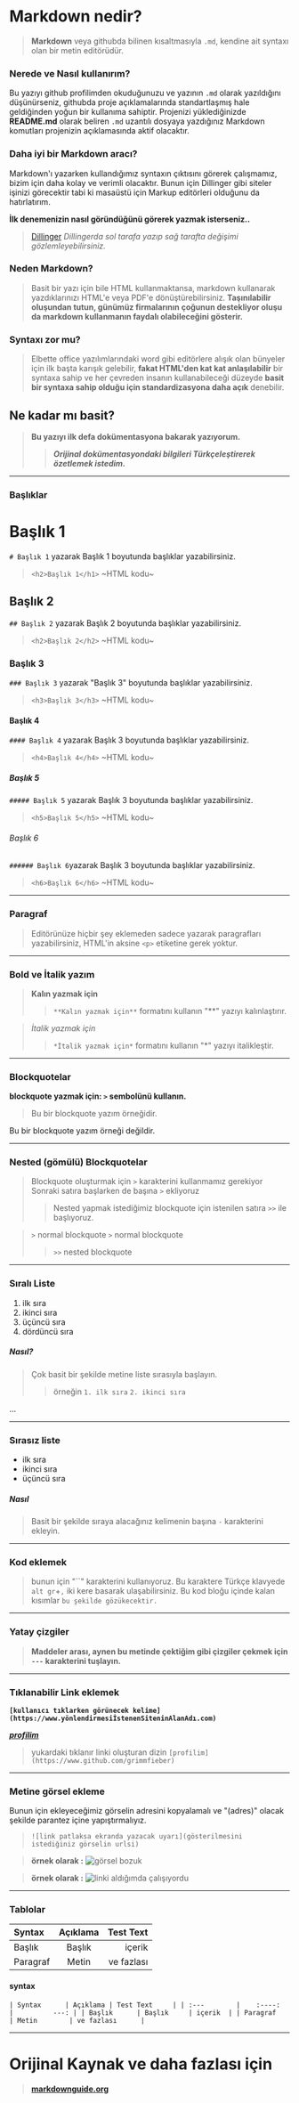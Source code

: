 
# Markdown nedir?

 > **Markdown** veya githubda bilinen kısaltmasıyla `.md`, kendine ait syntaxı olan bir metin editörüdür.

### Nerede ve Nasıl kullanırım?
Bu yazıyı github profilimden okuduğunuzu ve yazının `.md` olarak yazıldığını düşünürseniz, githubda proje açıklamalarında standartlaşmış hale geldiğinden yoğun bir kullanıma sahiptir. Projenizi yüklediğinizde **README.md** olarak beliren `.md` uzantılı dosyaya yazdığınız Markdown komutları projenizin açıklamasında aktif olacaktır.

### Daha iyi bir Markdown aracı? 
Markdown'ı yazarken kullandığımız syntaxın çıktısını görerek çalışmamız, bizim için daha kolay ve verimli olacaktır. Bunun için Dillinger gibi siteler işinizi görecektir tabi ki masaüstü için Markup editörleri olduğunu da hatırlatırım.

**İlk denemenizin nasıl göründüğünü görerek yazmak isterseniz..**
>[Dillinger](https://www.dillinger.io)
*Dillingerda sol tarafa yazıp sağ tarafta değişimi gözlemleyebilirsiniz.*

### Neden Markdown?
> Basit bir yazı için bile HTML kullanmaktansa, markdown kullanarak yazdıklarınızı HTML'e veya PDF'e dönüştürebilirsiniz.
__Taşınılabilir oluşundan tutun, günümüz firmalarının çoğunun destekliyor oluşu da markdown kullanmanın faydalı olabileceğini gösterir.__

### Syntaxı zor mu?
> Elbette office yazılımlarındaki word gibi editörlere alışık olan bünyeler için ilk başta karışık gelebilir, **fakat HTML'den kat kat anlaşılabilir** bir syntaxa sahip ve her çevreden insanın kullanabileceği düzeyde **basit bir syntaxa sahip olduğu için standardizasyona daha açık** denebilir. 
## Ne kadar mı basit?
> **Bu yazıyı ilk defa dokümentasyona bakarak yazıyorum.** 
>> __*Orijinal dokümentasyondaki bilgileri Türkçeleştirerek özetlemek istedim.*__



---
### Başlıklar
# Başlık 1
`# Başlık 1` yazarak Başlık 1 boyutunda başlıklar yazabilirsiniz.
>`<h2>Başlık 1</h1>` ~HTML kodu~
## Başlık 2
`## Başlık 2` yazarak Başlık 2 boyutunda başlıklar yazabilirsiniz.
>`<h2>Başlık 2</h2>` ~HTML kodu~
### Başlık 3
`### Başlık 3` yazarak "Başlık 3" boyutunda başlıklar yazabilirsiniz.
>`<h3>Başlık 3</h3>` ~HTML kodu~
#### Başlık 4
`#### Başlık 4` yazarak Başlık 3 boyutunda başlıklar yazabilirsiniz.
>`<h4>Başlık 4</h4>` ~HTML kodu~
##### Başlık 5
`##### Başlık 5` yazarak Başlık 3 boyutunda başlıklar yazabilirsiniz.
>`<h5>Başlık 5</h5>` ~HTML kodu~
###### Başlık 6
`###### Başlık 6`yazarak Başlık 3 boyutunda başlıklar yazabilirsiniz.
>`<h6>Başlık 6</h6>` ~HTML kodu~

---
### Paragraf

> Editörünüze hiçbir şey eklemeden sadece yazarak paragrafları yazabilirsiniz, HTML'in aksine `<p>` etiketine gerek yoktur.


---
### Bold ve İtalik yazım
>**Kalın yazmak için**
>
>>`**Kalın yazmak için**` formatını kullanın "**" yazıyı kalınlaştırır.

>*İtalik yazmak için*
>
>>`*İtalik yazmak için*` formatını kullanın "*" yazıyı italikleştir.
---


### Blockquotelar

**blockquote yazmak için: `>` sembolünü kullanın.**

>Bu bir blockquote yazım örneğidir.

Bu bir blockquote yazım örneği değildir.

--- 

### Nested (gömülü) Blockquotelar
> Blockquote oluşturmak için `>` karakterini kullanmamız gerekiyor
> Sonraki satıra başlarken de başına `>` ekliyoruz 
>> Nested yapmak istediğimiz blockquote için istenilen satıra `>>` ile başlıyoruz.

> `>` normal blockquote
>`>` normal blockquote
>> `>>` nested blockquote

---


### Sıralı Liste
1. ilk sıra
2. ikinci sıra
3. üçüncü sıra
4. dördüncü sıra

##### Nasıl?
> Çok basit bir şekilde metine liste sırasıyla başlayın.
 >> örneğin 
>`1. ilk sıra`
> `2. ikinci sıra` 

...

---

### Sırasız liste
- ilk sıra
- ikinci sıra
- üçüncü sıra

##### Nasıl
>Basit bir şekilde sıraya alacağınız kelimenin başına `-` karakterini ekleyin.

---

### Kod eklemek

> bunun için "``" karakterini kullanıyoruz.
Bu karaktere Türkçe klavyede `alt gr`+`,` iki kere basarak ulaşabilirsiniz.
Bu kod bloğu içinde kalan kısımlar `bu şekilde gözükecektir.`

---

### Yatay çizgiler
> **Maddeler arası, aynen bu metinde çektiğim gibi çizgiler çekmek için `---` karakterini tuşlayın.**

---

### Tıklanabilir Link eklemek

**`[kullanıcı tıklarken görünecek kelime](https://www.yönlendirmesiİstenenSiteninAlanAdı.com)`**

_**[profilim](https://www.github.com/grimmfieber)**_

> yukardaki tıklanır linki oluşturan dizin `[profilim](https://www.github.com/grimmfieber)`


---

### Metine görsel ekleme
 
 Bunun için ekleyeceğimiz görselin adresini kopyalamalı ve "(adres)" olacak şekilde parantez içine yapıştırmalıyız.
 
 > `![link patlaksa ekranda yazacak uyarı](gösterilmesini istediğiniz görselin urlsi)`
 
 > **örnek olarak :** ![görsel bozuk](image.jpg)
 
 > **örnek olarak :** ![linki aldığımda çalışıyordu](https://kirkstrobeck.github.io/whatismarkdown.com/img/markdown.png)
 
---

### Tablolar
| Syntax      | Açıklama | Test Text     |
| :---        |    :----:   |          ---: |
| Başlık      | Başlık     | içerik  |
| Paragraf   | Metin        | ve fazlası      |

#### syntax

`| Syntax      | Açıklama | Test Text     |
| :---        |    :----:   |          ---: |
| Başlık      | Başlık     | içerik  |
| Paragraf   | Metin        | ve fazlası      |`

---







# Orijinal Kaynak ve daha fazlası için
> **[markdownguide.org](https://www.markdownguide.org/basic-syntax)**
